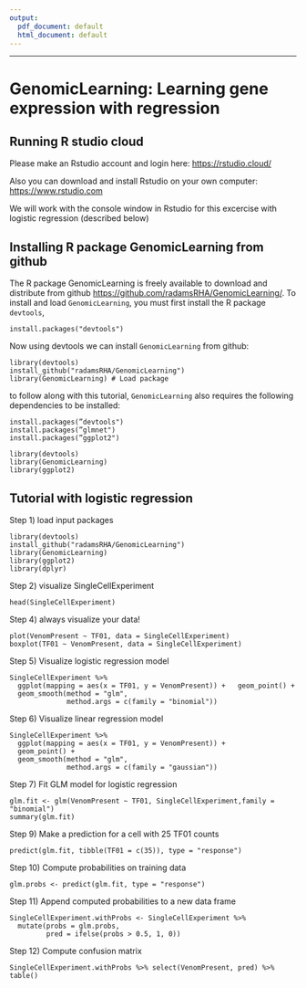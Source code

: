 ```yaml
---
output:
  pdf_document: default
  html_document: default
---
```


---
# GenomicLearning: Learning gene expression with regression

## Running R studio cloud
Please make an Rstudio account and login here: https://rstudio.cloud/

Also you can download and install Rstudio on your own computer: https://www.rstudio.com

We will work with the console window in Rstudio for this excercise with logistic regression (described below)


## Installing R package GenomicLearning from github
The R package GenomicLearning is freely available to download and distribute from github <https://github.com/radamsRHA/GenomicLearning/>. To install and load `GenomicLearning`, you must first install the R package `devtools`, 

```
install.packages("devtools")
```
Now using devtools we can install `GenomicLearning` from github:

```
library(devtools)
install_github("radamsRHA/GenomicLearning")
library(GenomicLearning) # Load package 
```
to follow along with this tutorial, `GenomicLearning` also requires the following dependencies to be installed:

```
install.packages(”devtools")
install.packages(”glmnet")
install.packages(”ggplot2")

library(devtools)
library(GenomicLearning)
library(ggplot2)

```

## Tutorial with logistic regression
Step 1) load input packages

```
library(devtools) 
install_github("radamsRHA/GenomicLearning")
library(GenomicLearning)
library(ggplot2)
library(dplyr)
```

Step 2) visualize SingleCellExperiment

```
head(SingleCellExperiment)
```

Step 4) always visualize your data!

```
plot(VenomPresent ~ TF01, data = SingleCellExperiment)
boxplot(TF01 ~ VenomPresent, data = SingleCellExperiment)
```


Step 5) Visualize logistic regression model

```
SingleCellExperiment %>%
  ggplot(mapping = aes(x = TF01, y = VenomPresent)) + 	geom_point() +
  geom_smooth(method = "glm", 
              method.args = c(family = "binomial"))
```

Step 6) Visualize linear regression model

```
SingleCellExperiment %>%
  ggplot(mapping = aes(x = TF01, y = VenomPresent)) +
  geom_point() +
  geom_smooth(method = "glm", 
              method.args = c(family = "gaussian"))
```

Step 7) Fit GLM model for logistic regression

```
glm.fit <- glm(VenomPresent ~ TF01, SingleCellExperiment,family = "binomial")
summary(glm.fit)
```

Step 9) Make a prediction for a cell with 25 TF01 counts

```
predict(glm.fit, tibble(TF01 = c(35)), type = "response")
```


Step 10) Compute probabilities on training data

```
glm.probs <- predict(glm.fit, type = "response")
```

Step 11) Append computed probabilities to a new data frame

```
SingleCellExperiment.withProbs <- SingleCellExperiment %>%
  mutate(probs = glm.probs, 
         pred = ifelse(probs > 0.5, 1, 0))
```

Step 12) Compute confusion matrix

```
SingleCellExperiment.withProbs %>% select(VenomPresent, pred) %>% table()
```
